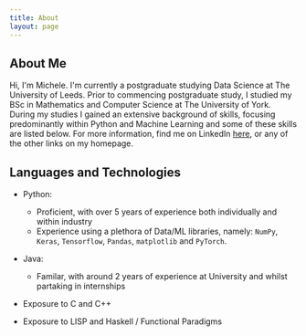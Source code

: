 ```yaml
---
title: About
layout: page
---
```

## About Me

Hi, I'm Michele. I'm currently a postgraduate studying Data Science at The University of Leeds. Prior to commencing postgraduate study, I studied my BSc in Mathematics and Computer Science at The University of York. During my studies I gained an extensive background of skills, focusing predominantly within Python and Machine Learning and some of these skills are listed below. For more information, find me on LinkedIn [here](https://www.linkedin.com/in/pascalemp/), or any of the other links on my homepage.   

<h2>Languages and Technologies</h2>

- Python:
    - Proficient, with over 5 years of experience both individually and within industry
    - Experience using a plethora of Data/ML libraries, namely: 
        ```NumPy```, ```Keras```, ```Tensorflow```, ```Pandas```, ```matplotlib``` and ```PyTorch```.

- Java:
    - Familar, with around 2 years of experience at University and whilst partaking in internships

- Exposure to C and C++

- Exposure to LISP and Haskell / Functional Paradigms


